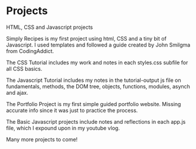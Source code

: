 # Projects
HTML, CSS and Javascript projects

Simply Recipes is my first project using html, CSS and a tiny bit of Javascript. I used templates and followed a guide created by John Smilgma from CodingAddict.

The CSS Tutorial includes my work and notes in each styles.css subfile for all CSS basics.

The Javascript Tutorial includes my notes in the tutorial-output js file on fundamentals, methods, the DOM tree, objects, functions, modules, asynch and ajax.

The Portfolio Project is my first simple guided portfolio website. Missing accurate info since it was just to practice the process.

The Basic Javascript projects include notes and reflections in each app.js file, which I expound upon in my youtube vlog.

Many more projects to come!
